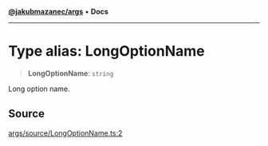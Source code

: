 [**@jakubmazanec/args**](../README.md) • **Docs**

---

# Type alias: LongOptionName

> **LongOptionName**: `string`

Long option name.

## Source

[args/source/LongOptionName.ts:2](https://github.com/jakubmazanec/tools/blob/bb20df5276ddb119762948adc2cda520aef09f0f/packages/args/source/LongOptionName.ts#L2)
